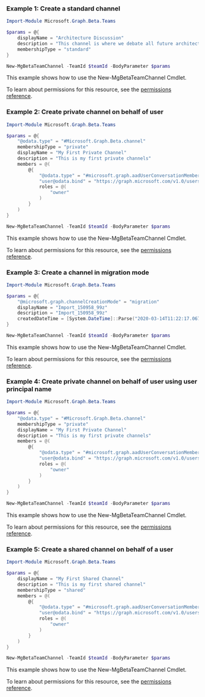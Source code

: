 ### Example 1: Create a standard channel

```powershellImport-Module Microsoft.Graph.Beta.Teams

$params = @{
	displayName = "Architecture Discussion"
	description = "This channel is where we debate all future architecture plans"
	membershipType = "standard"
}

New-MgBetaTeamChannel -TeamId $teamId -BodyParameter $params
```
This example shows how to use the New-MgBetaTeamChannel Cmdlet.
To learn about permissions for this resource, see the [permissions reference](/graph/permissions-reference).

### Example 2: Create private channel on behalf of user

```powershellImport-Module Microsoft.Graph.Beta.Teams

$params = @{
	"@odata.type" = "#Microsoft.Graph.Beta.channel"
	membershipType = "private"
	displayName = "My First Private Channel"
	description = "This is my first private channels"
	members = @(
		@{
			"@odata.type" = "#microsoft.graph.aadUserConversationMember"
			"user@odata.bind" = "https://graph.microsoft.com/v1.0/users('62855810-484b-4823-9e01-60667f8b12ae')"
			roles = @(
				"owner"
			)
		}
	)
}

New-MgBetaTeamChannel -TeamId $teamId -BodyParameter $params
```
This example shows how to use the New-MgBetaTeamChannel Cmdlet.
To learn about permissions for this resource, see the [permissions reference](/graph/permissions-reference).

### Example 3: Create a channel in migration mode

```powershellImport-Module Microsoft.Graph.Beta.Teams

$params = @{
	"@microsoft.graph.channelCreationMode" = "migration"
	displayName = "Import_150958_99z"
	description = "Import_150958_99z"
	createdDateTime = [System.DateTime]::Parse("2020-03-14T11:22:17.067Z")
}

New-MgBetaTeamChannel -TeamId $teamId -BodyParameter $params
```
This example shows how to use the New-MgBetaTeamChannel Cmdlet.
To learn about permissions for this resource, see the [permissions reference](/graph/permissions-reference).

### Example 4: Create private channel on behalf of user using user principal name

```powershellImport-Module Microsoft.Graph.Beta.Teams

$params = @{
	"@odata.type" = "#Microsoft.Graph.Beta.channel"
	membershipType = "private"
	displayName = "My First Private Channel"
	description = "This is my first private channels"
	members = @(
		@{
			"@odata.type" = "#microsoft.graph.aadUserConversationMember"
			"user@odata.bind" = "https://graph.microsoft.com/v1.0/users('jacob@contoso.com')"
			roles = @(
				"owner"
			)
		}
	)
}

New-MgBetaTeamChannel -TeamId $teamId -BodyParameter $params
```
This example shows how to use the New-MgBetaTeamChannel Cmdlet.
To learn about permissions for this resource, see the [permissions reference](/graph/permissions-reference).

### Example 5: Create a shared channel on behalf of a user

```powershellImport-Module Microsoft.Graph.Beta.Teams

$params = @{
	displayName = "My First Shared Channel"
	description = "This is my first shared channel"
	membershipType = "shared"
	members = @(
		@{
			"@odata.type" = "#microsoft.graph.aadUserConversationMember"
			"user@odata.bind" = "https://graph.microsoft.com/v1.0/users('7640023f-fe43-573f-9ff4-84a9efe4acd6')"
			roles = @(
				"owner"
			)
		}
	)
}

New-MgBetaTeamChannel -TeamId $teamId -BodyParameter $params
```
This example shows how to use the New-MgBetaTeamChannel Cmdlet.
To learn about permissions for this resource, see the [permissions reference](/graph/permissions-reference).

